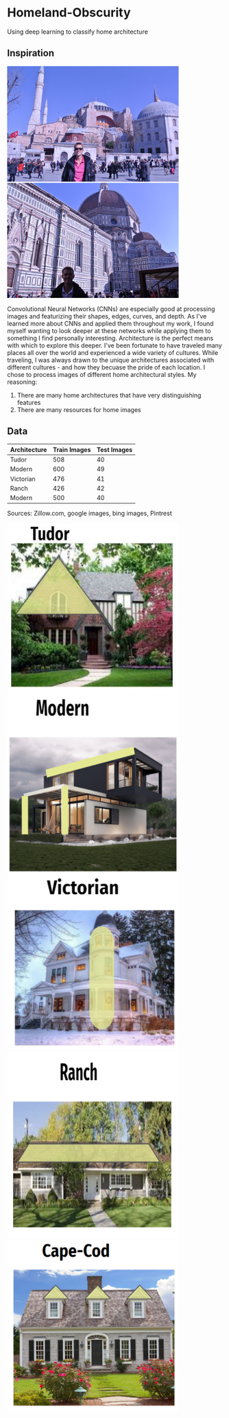 # Homeland-Obscurity
Using deep learning to classify home architecture


## Inspiration

<p float="center">
  <img src="/eda_plots/hagia_sophia.PNG" alt="drawing" width="400"/>
  <img src="eda_plots/duomo.png" alt="drawing" width="400"/>
</p>

Convolutional Neural Networks (CNNs) are especially good at processing images and featurizing their shapes, edges, curves, and depth. As I've learned more about CNNs and applied them throughout my work, I found myself wanting to look deeper at these networks while applying them to something I find personally interesting. Architecture is the perfect means with which to explore this deeper. I've been fortunate to have traveled many places all over the world and experienced a wide variety of cultures. While traveling, I was always drawn to the unique architectures associated with different cultures - and how they becuase the pride of each location. I chose to process images of different home architectural styles. My reasoning:
  1) There are many home architectures that have very distinguishing features
  2) There are many resources for home images
  
 ## Data
 | Architecture | Train Images | Test Images |
 |--------------|--------------|-------------|
 | Tudor | 508 | 40 |
 | Modern | 600 | 49 |
 | Victorian | 476 | 41 |
 | Ranch | 426 | 42 |
 | Modern | 500 | 40 |
 
 Sources: Zillow.com, google images, bing images, Pintrest
 
 <p float="center">
  <img src="/eda_plots/tudor.png" alt="drawing" width="400" height="400"/>
  <img src="eda_plots/modern.PNG" alt="drawing" width="400" height="420"/>
  <img src="eda_plots/victorian.PNG" alt="drawing" width="400" height="400"/>
  <img src="eda_plots/ranch.png" alt="drawing" width="400" height="440"/>
  <img src="eda_plots/cap_cod.PNG" alt="drawing" width="400" height="400"/>
</p>
 
  
